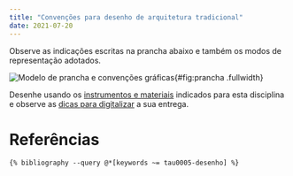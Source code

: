```yaml
---
title: "Convenções para desenho de arquitetura tradicional"
date: 2021-07-20
---
```


Observe as indicações escritas na prancha abaixo e também os modos de
representação adotados.

![Modelo de prancha e convenções gráficas](https://hcommons.org/app/uploads/sites/1001018/2021/06/tau0005-cabana-primitiva.png){#fig:prancha .fullwidth}

Desenhe usando os [instrumentos e materiais](materiais.md) indicados
para esta disciplina e observe as
[dicas para digitalizar](digitalizar.md) a sua entrega.

# Referências #

```{=html}
{% bibliography --query @*[keywords ~= tau0005-desenho] %}
```

